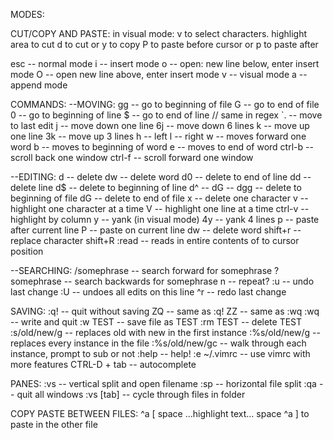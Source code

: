 MODES:

CUT/COPY AND PASTE:
in visual mode:
    v to select characters. highlight area to cut
    d to cut or y to copy
    P to paste before cursor or p to paste after


esc -- normal mode
i -- insert mode
o -- open: new line below, enter insert mode
O -- open new line above, enter insert mode
v -- visual mode
a -- append mode

COMMANDS:
--MOVING:
gg -- go to beginning of file
G -- go to end of file
0 -- go to beginning of line
$ -- go to end of line	    // same in regex
`. -- move to last edit
j -- move down one line		6j -- move down 6 lines
k -- move up one line		3k -- move up 3 lines
h -- left
l -- right
w -- moves forward one word
b -- moves to beginning of word
e -- moves to end of word
ctrl-b -- scroll back one window
ctrl-f -- scroll forward one window


--EDITING:
d -- delete
dw -- delete word
d0 -- delete to end of line
dd -- delete line
d$ -- delete to beginning of line
d^ --
dG --
dgg -- delete to beginning of file
dG -- delete to end of file
x -- delete one character
v -- highlight one character at a time
V -- highlight one line at a time
ctrl-v -- highlight by column
y -- yank (in visual mode)
4y -- yank 4 lines
p -- paste after current line
P -- paste on current line
dw -- delete word
shift+r -- replace character
shift+R
:read <filename> -- reads in entire contents of <filename> to cursor position

--SEARCHING:
/somephrase -- search forward for somephrase
?somephrase -- search backwards for somephrase
n -- repeat?
:u -- undo last change
:U -- undoes all edits on this line
^r -- redo last change

SAVING:
:q! -- quit without saving
ZQ -- same as :q!
ZZ -- same as :wq
:wq -- write and quit
:w TEST -- save file as TEST
:rm TEST -- delete TEST
:s/old/new/g -- replaces old with new in the first instance
:%s/old/new/g -- replaces every instance in the file
:%s/old/new/gc -- walk through each instance, prompt to sub or not
:help -- help!
:e ~/.vimrc -- use vimrc with more features
CTRL-D + tab -- autocomplete

PANES:
:vs <filename> -- vertical split and open filename
:sp <filename> -- horizontal file split
:qa -- quit all windows
:vs [tab] -- cycle through files in folder



COPY PASTE BETWEEN FILES:
^a [
space ...highlight text... space
^a ] to paste in the other file



